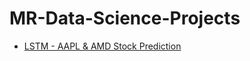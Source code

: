 # MR-Data-Science-Projects

- [LSTM - AAPL & AMD Stock Prediction](https://github.com/SNRxCode/MR-Data-Science-Projects/tree/main/LSTM%20-%20AAPL%20%26%20AMD%20Prediction)

